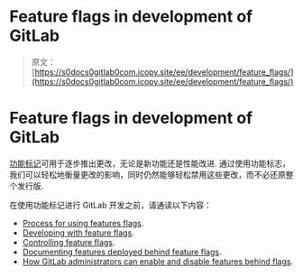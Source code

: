 # Feature flags in development of GitLab

> 原文：[https://s0docs0gitlab0com.icopy.site/ee/development/feature_flags/](https://s0docs0gitlab0com.icopy.site/ee/development/feature_flags/)

# Feature flags in development of GitLab[](#feature-flags-in-development-of-gitlab "Permalink")

[功能标记](../../operations/feature_flags.html)可用于逐步推出更改，无论是新功能还是性能改进. 通过使用功能标志，我们可以轻松地衡量更改的影响，同时仍然能够轻松禁用这些更改，而不必还原整个发行版.

在使用功能标记进行 GitLab 开发之前，请通读以下内容：

*   [Process for using features flags](process.html).
*   [Developing with feature flags](development.html).
*   [Controlling feature flags](controls.html).
*   [Documenting features deployed behind feature flags](../documentation/feature_flags.html).
*   [How GitLab administrators can enable and disable features behind flags](../../administration/feature_flags.html).